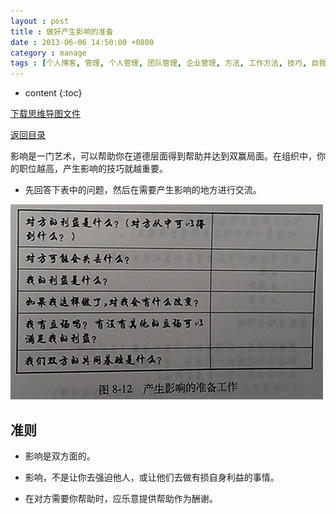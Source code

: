 ```yaml
---
layout : post
title : 做好产生影响的准备
date : 2013-06-06 14:50:00 +0800
category : manage
tags : [个人博客, 管理, 个人管理, 团队管理, 企业管理, 方法, 工作方法, 技巧, 自我提升]
---
```


* content
{:toc}


[下载思维导图文件](https://docs.google.com/file/d/0B7UFT4BR96esLUlIVlRua01pQ00/edit?usp=sharing)

[返回目录](/manage/2013/04/07/Behind-closed-doors-secrets-of-great-management/)

影响是一门艺术，可以帮助你在道德层面得到帮助并达到双赢局面。在组织中，你的职位越高，产生影响的技巧就越重要。

- 先回答下表中的问题，然后在需要产生影响的地方进行交流。

![](/styles/images/20130606Ready-for-impact/cQBD8.jpg "产生影响的准备工作")

## 准则

- 影响是双方面的。

- 影响，不是让你去强迫他人，或让他们去做有损自身利益的事情。

- 在对方需要你帮助时，应乐意提供帮助作为酬谢。